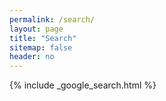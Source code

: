 ```yaml
---
permalink: /search/
layout: page
title: "Search"
sitemap: false
header: no 
---
```


{% include _google_search.html %}

